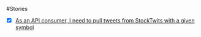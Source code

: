#Stories

- [x] [As an API consumer, I need to pull tweets from StockTwits with a given symbol](../tasks/pull-tweets.md)
